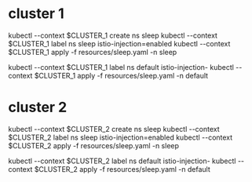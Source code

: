 

# cluster 1

kubectl --context $CLUSTER_1 create ns sleep
kubectl --context $CLUSTER_1 label ns sleep istio-injection=enabled
kubectl --context $CLUSTER_1 apply -f resources/sleep.yaml -n sleep

kubectl --context $CLUSTER_1 label ns default istio-injection-
kubectl --context $CLUSTER_1 apply -f resources/sleep.yaml -n default




# cluster 2

kubectl --context $CLUSTER_2 create ns sleep
kubectl --context $CLUSTER_2 label ns sleep istio-injection=enabled
kubectl --context $CLUSTER_2 apply -f resources/sleep.yaml -n sleep

kubectl --context $CLUSTER_2 label ns default istio-injection-
kubectl --context $CLUSTER_2 apply -f resources/sleep.yaml -n default